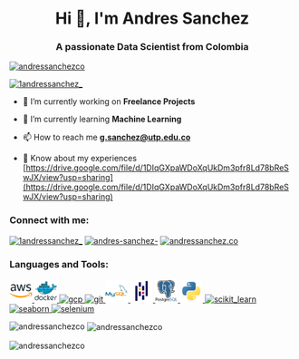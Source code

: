 <h1 align="center">Hi 👋, I'm Andres Sanchez</h1>
<h3 align="center">A passionate Data Scientist from Colombia</h3>

<p align="left"> <a href="https://github.com/ryo-ma/github-profile-trophy"><img src="https://github-profile-trophy.vercel.app/?username=andressanchezco" alt="andressanchezco" /></a> </p>

<p align="left"> <a href="https://twitter.com/1andressanchez_" target="blank"><img src="https://img.shields.io/twitter/follow/1andressanchez_?logo=twitter&style=for-the-badge" alt="1andressanchez_" /></a> </p>

- 🔭 I’m currently working on **Freelance Projects**

- 🌱 I’m currently learning **Machine Learning**

- 📫 How to reach me **g.sanchez@utp.edu.co**

- 📄 Know about my experiences [https://drive.google.com/file/d/1DIqGXpaWDoXqUkDm3pfr8Ld78bReSwJX/view?usp=sharing](https://drive.google.com/file/d/1DIqGXpaWDoXqUkDm3pfr8Ld78bReSwJX/view?usp=sharing)

<h3 align="left">Connect with me:</h3>
<p align="left">
<a href="https://twitter.com/1andressanchez_" target="blank"><img align="center" src="https://raw.githubusercontent.com/rahuldkjain/github-profile-readme-generator/master/src/images/icons/Social/twitter.svg" alt="1andressanchez_" height="30" width="40" /></a>
<a href="https://linkedin.com/in/andres-sanchez-" target="blank"><img align="center" src="https://raw.githubusercontent.com/rahuldkjain/github-profile-readme-generator/master/src/images/icons/Social/linked-in-alt.svg" alt="andres-sanchez-" height="30" width="40" /></a>
<a href="https://instagram.com/andressanchez.co" target="blank"><img align="center" src="https://raw.githubusercontent.com/rahuldkjain/github-profile-readme-generator/master/src/images/icons/Social/instagram.svg" alt="andressanchez.co" height="30" width="40" /></a>
</p>

<h3 align="left">Languages and Tools:</h3>
<p align="left"> <a href="https://aws.amazon.com" target="_blank" rel="noreferrer"> <img src="https://raw.githubusercontent.com/devicons/devicon/master/icons/amazonwebservices/amazonwebservices-original-wordmark.svg" alt="aws" width="40" height="40"/> </a> <a href="https://www.docker.com/" target="_blank" rel="noreferrer"> <img src="https://raw.githubusercontent.com/devicons/devicon/master/icons/docker/docker-original-wordmark.svg" alt="docker" width="40" height="40"/> </a> <a href="https://cloud.google.com" target="_blank" rel="noreferrer"> <img src="https://www.vectorlogo.zone/logos/google_cloud/google_cloud-icon.svg" alt="gcp" width="40" height="40"/> </a> <a href="https://git-scm.com/" target="_blank" rel="noreferrer"> <img src="https://www.vectorlogo.zone/logos/git-scm/git-scm-icon.svg" alt="git" width="40" height="40"/> </a> <a href="https://www.mysql.com/" target="_blank" rel="noreferrer"> <img src="https://raw.githubusercontent.com/devicons/devicon/master/icons/mysql/mysql-original-wordmark.svg" alt="mysql" width="40" height="40"/> </a> <a href="https://pandas.pydata.org/" target="_blank" rel="noreferrer"> <img src="https://raw.githubusercontent.com/devicons/devicon/2ae2a900d2f041da66e950e4d48052658d850630/icons/pandas/pandas-original.svg" alt="pandas" width="40" height="40"/> </a> <a href="https://www.postgresql.org" target="_blank" rel="noreferrer"> <img src="https://raw.githubusercontent.com/devicons/devicon/master/icons/postgresql/postgresql-original-wordmark.svg" alt="postgresql" width="40" height="40"/> </a> <a href="https://www.python.org" target="_blank" rel="noreferrer"> <img src="https://raw.githubusercontent.com/devicons/devicon/master/icons/python/python-original.svg" alt="python" width="40" height="40"/> </a> <a href="https://scikit-learn.org/" target="_blank" rel="noreferrer"> <img src="https://upload.wikimedia.org/wikipedia/commons/0/05/Scikit_learn_logo_small.svg" alt="scikit_learn" width="40" height="40"/> </a> <a href="https://seaborn.pydata.org/" target="_blank" rel="noreferrer"> <img src="https://seaborn.pydata.org/_images/logo-mark-lightbg.svg" alt="seaborn" width="40" height="40"/> </a> <a href="https://www.selenium.dev" target="_blank" rel="noreferrer"> <img src="https://raw.githubusercontent.com/detain/svg-logos/780f25886640cef088af994181646db2f6b1a3f8/svg/selenium-logo.svg" alt="selenium" width="40" height="40"/> </a> </p>

<p><img align="left" src="https://github-readme-stats.vercel.app/api/top-langs?username=andressanchezco&show_icons=true&locale=en&layout=compact" alt="andressanchezco" /></p>

<p>&nbsp;<img align="center" src="https://github-readme-stats.vercel.app/api?username=andressanchezco&show_icons=true&locale=en" alt="andressanchezco" /></p>

<p><img align="center" src="https://github-readme-streak-stats.herokuapp.com/?user=andressanchezco&" alt="andressanchezco" /></p>
